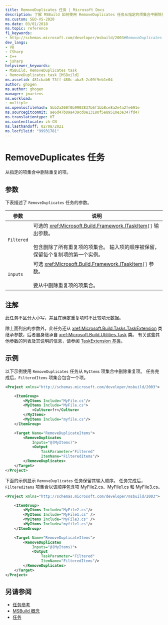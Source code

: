 ```yaml
---
title: RemoveDuplicates 任务 | Microsoft Docs
description: 了解 MSBuild 如何使用 RemoveDuplicates 任务从指定的项集合中删除重复的项。
ms.custom: SEO-VS-2020
ms.date: 03/01/2018
ms.topic: reference
f1_keywords:
- http://schemas.microsoft.com/developer/msbuild/2003#RemoveDuplicates
dev_langs:
- VB
- CSharp
- C++
- jsharp
helpviewer_keywords:
- MSBuild, RemoveDuplicates task
- RemoveDuplicates task [MSBuild]
ms.assetid: 481cbab6-73ff-488c-aba5-2c09f9eb1e04
author: ghogen
ms.author: ghogen
manager: jmartens
ms.workload:
- multiple
ms.openlocfilehash: 5bb2a260f0b9903837b6f1bb8ce8a2e4a2fe691e
ms.sourcegitcommit: ae6d47b09a439cd0e13180f5e89510e3e347fd47
ms.translationtype: HT
ms.contentlocale: zh-CN
ms.lasthandoff: 02/08/2021
ms.locfileid: "99931781"
---
```

# <a name="removeduplicates-task"></a>RemoveDuplicates 任务

从指定的项集合中删除重复的项。

## <a name="parameters"></a>参数

 下表描述了 `RemoveDuplicates` 任务的参数。

|参数|说明|
|---------------|-----------------|
|`Filtered`|可选的 <xref:Microsoft.Build.Framework.ITaskItem>`[]` 输出参数。<br /><br /> 包含删除了所有重复项的项集合。 输入项的顺序被保留，保留每个复制项的第一个实例。|
|`Inputs`|可选 <xref:Microsoft.Build.Framework.ITaskItem>`[]` 参数。<br /><br /> 要从中删除重复项的项集合。|

## <a name="remarks"></a>注解

 此任务不区分大小写，并且在确定重复项时不比较项元数据。

 除上面列出的参数外，此任务还从 <xref:Microsoft.Build.Tasks.TaskExtension> 类继承参数，后者自身继承自 <xref:Microsoft.Build.Utilities.Task> 类。 有关这些其他参数的列表及其说明的信息，请参阅 [TaskExtension 基类](../msbuild/taskextension-base-class.md)。

## <a name="example"></a>示例

 以下示例使用 `RemoveDuplicates` 任务从 `MyItems` 项集合中删除重复项。 任务完成后，`FilteredItems` 项集合包含一个项。

```xml
<Project xmlns="http://schemas.microsoft.com/developer/msbuild/2003">

    <ItemGroup>
        <MyItems Include="MyFile.cs"/>
        <MyItems Include="MyFile.cs">
            <Culture>fr</Culture>
        </MyItems>
        <MyItems Include="myfile.cs"/>
    </ItemGroup>

    <Target Name="RemoveDuplicateItems">
        <RemoveDuplicates
            Inputs="@(MyItems)">
            <Output
                TaskParameter="Filtered"
                ItemName="FilteredItems"/>
        </RemoveDuplicates>
    </Target>
</Project>
```

 下面的示例显示 `RemoveDuplicates` 任务保留其输入顺序。 任务完成后，`FilteredItems` 项集合以该顺序包含项 MyFile2.cs、MyFile1.cs 和 MyFile3.cs。  

```xml
<Project xmlns="http://schemas.microsoft.com/developer/msbuild/2003">

    <ItemGroup>
        <MyItems Include="MyFile2.cs"/>
        <MyItems Include="MyFile1.cs" />
        <MyItems Include="MyFile3.cs" />
        <MyItems Include="myfile1.cs"/>
    </ItemGroup>

    <Target Name="RemoveDuplicateItems">
        <RemoveDuplicates
            Inputs="@(MyItems)">
            <Output
                TaskParameter="Filtered"
                ItemName="FilteredItems"/>
        </RemoveDuplicates>
    </Target>
</Project>
```

## <a name="see-also"></a>另请参阅

- [任务参考](../msbuild/msbuild-task-reference.md)
- [MSBuild 概念](../msbuild/msbuild-concepts.md)
- [任务](../msbuild/msbuild-tasks.md)

